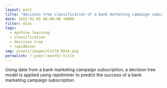 ```yaml
---
layout: post
title: "decision tree classification of a bank marketing campaign subscription"
date: 2022-01-05 00:00:00 +0800
filter: mlds
tags:
  - machine learning
  - classification
  - decision tree
  - rapidminer
img: assets/images/CS170_M2SA.png
permalink: /:year/:month/:title
---
```

Using data from a bank marketing campaign subscription, a decision tree model is applied using rapidminer to predict the success of a bank marketing campaign subscription.